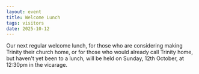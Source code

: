 ```yaml
---
layout: event
title: Welcome Lunch
tags: visitors
date: 2025-10-12
---
```


Our next regular welcome lunch, for those who are considering making Trinity 
their church home, or for those who would already call Trinity home, 
but haven't yet been to a lunch, 
will be held on Sunday, 12th October, at 12:30pm in the vicarage. 
